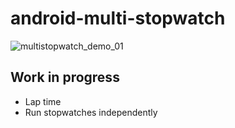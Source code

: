 # android-multi-stopwatch

![multistopwatch_demo_01](https://user-images.githubusercontent.com/6317652/52899617-573d5600-322f-11e9-9999-5c6d6b932953.gif)

## Work in progress

- Lap time
- Run stopwatches independently
